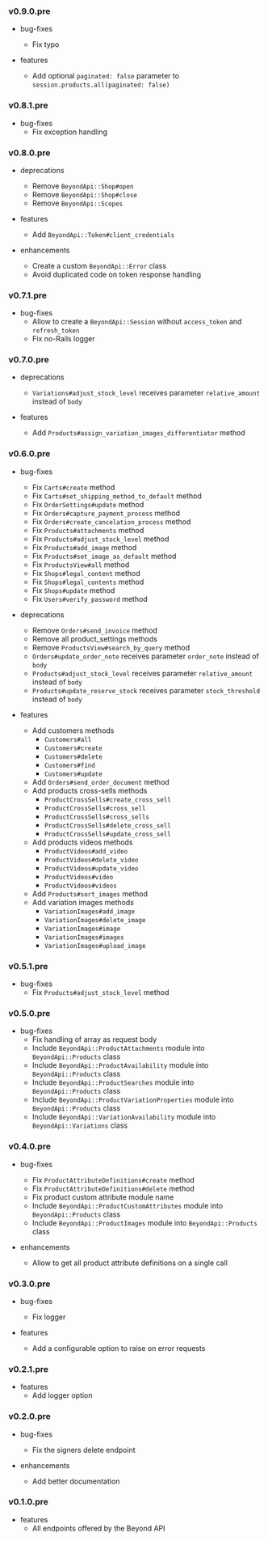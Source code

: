 ### v0.9.0.pre

* bug-fixes
  * Fix typo

* features
  * Add optional `paginated: false` parameter to `session.products.all(paginated: false)`

### v0.8.1.pre

* bug-fixes
  * Fix exception handling

### v0.8.0.pre

* deprecations
  * Remove `BeyondApi::Shop#open`
  * Remove `BeyondApi::Shop#close`
  * Remove `BeyondApi::Scopes`

* features
  * Add `BeyondApi::Token#client_credentials`

* enhancements
  * Create a custom `BeyondApi::Error` class
  * Avoid duplicated code on token response handling

### v0.7.1.pre

* bug-fixes
  * Allow to create a `BeyondApi::Session` without `access_token` and `refresh_token`
  * Fix no-Rails logger

### v0.7.0.pre

* deprecations
  * `Variations#adjust_stock_level` receives parameter `relative_amount` instead of `body`

* features
  * Add `Products#assign_variation_images_differentiator` method

### v0.6.0.pre

* bug-fixes
  * Fix `Carts#create` method
  * Fix `Carts#set_shipping_method_to_default` method
  * Fix `OrderSettings#update` method
  * Fix `Orders#capture_payment_process` method
  * Fix `Orders#create_cancelation_process` method
  * Fix `Products#attachments` method
  * Fix `Products#adjust_stock_level` method
  * Fix `Products#add_image` method
  * Fix `Products#set_image_as_default` method
  * Fix `ProductsView#all` method
  * Fix `Shops#legal_content` method
  * Fix `Shops#legal_contents` method
  * Fix `Shops#update` method
  * Fix `Users#verify_password` method

* deprecations
  * Remove `Orders#send_invoice` method
  * Remove all product_settings methods
  * Remove `ProductsView#search_by_query` method
  * `Orders#update_order_note` receives parameter `order_note` instead of `body`
  * `Products#adjust_stock_level` receives parameter `relative_amount` instead of `body`
  * `Products#update_reserve_stock` receives parameter `stock_threshold` instead of `body`

* features
  * Add customers methods
    * `Customers#all`
    * `Customers#create`
    * `Customers#delete`
    * `Customers#find`
    * `Customers#update`
  * Add `Orders#send_order_document` method
  * Add products cross-sells methods
    * `ProductCrossSells#create_cross_sell`
    * `ProductCrossSells#cross_sell`
    * `ProductCrossSells#cross_sells`
    * `ProductCrossSells#delete_cross_sell`
    * `ProductCrossSells#update_cross_sell`
  * Add products videos methods
    * `ProductVideos#add_video`
    * `ProductVideos#delete_video`
    * `ProductVideos#update_video`
    * `ProductVideos#video`
    * `ProductVideos#videos`
  * Add `Products#sort_images` method
  * Add variation images methods
    * `VariationImages#add_image`
    * `VariationImages#delete_image`
    * `VariationImages#image`
    * `VariationImages#images`
    * `VariationImages#upload_image`

### v0.5.1.pre

* bug-fixes
  * Fix `Products#adjust_stock_level` method

### v0.5.0.pre

* bug-fixes
  * Fix handling of array as request body
  * Include `BeyondApi::ProductAttachments` module into `BeyondApi::Products` class
  * Include `BeyondApi::ProductAvailability` module into `BeyondApi::Products` class
  * Include `BeyondApi::ProductSearches` module into `BeyondApi::Products` class
  * Include `BeyondApi::ProductVariationProperties` module into `BeyondApi::Products` class
  * Include `BeyondApi::VariationAvailability` module into `BeyondApi::Variations` class

### v0.4.0.pre

* bug-fixes
  * Fix `ProductAttributeDefinitions#create` method
  * Fix `ProductAttributeDefinitions#delete` method
  * Fix product custom attribute module name
  * Include `BeyondApi::ProductCustomAttributes` module into `BeyondApi::Products` class
  * Include `BeyondApi::ProductImages` module into `BeyondApi::Products` class

* enhancements
  * Allow to get all product attribute definitions on a single call

### v0.3.0.pre

* bug-fixes
  * Fix logger

* features
  * Add a configurable option to raise on error requests

### v0.2.1.pre

* features
  * Add logger option

### v0.2.0.pre

* bug-fixes
  * Fix the signers delete endpoint

* enhancements
  * Add better documentation

### v0.1.0.pre

* features
  * All endpoints offered by the Beyond API
